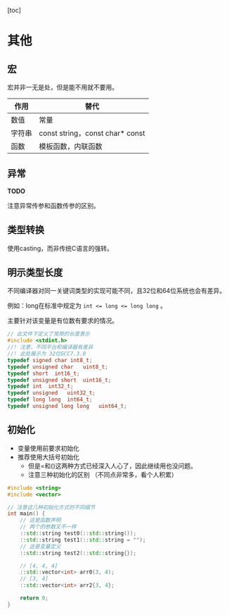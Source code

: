 [toc]

# 其他

## 宏

宏并非一无是处，但是能不用就不要用。

| 作用   | 替代                            |
| ------ | ------------------------------- |
| 数值   | 常量                            |
| 字符串 | const string，const char* const |
| 函数   | 模板函数，内联函数              |

## 异常

**TODO**

注意异常传参和函数传参的区别。

## 类型转换

使用casting，而非传统C语言的强转。

## 明示类型长度

不同编译器对同一关键词类型的实现可能不同，且32位和64位系统也会有差异。

例如：long在标准中规定为 `int <= long <= long long` 。

主要针对该变量是有位数有要求的情况。

```cpp
// 此文件下定义了常用的长度表示
#include <stdint.h>
//! 注意，不同平台和编译器有差异
//! 此处展示为 32位GCC7.3.0
typedef signed char int8_t;
typedef unsigned char   uint8_t;
typedef short  int16_t;
typedef unsigned short  uint16_t;
typedef int  int32_t;
typedef unsigned   uint32_t;
typedef long long  int64_t;
typedef unsigned long long   uint64_t;
```

## 初始化

- 变量使用前要求初始化
- 推荐使用大括号初始化
  - 但是=和()这两种方式已经深入人心了，因此继续用也没问题。
  - 注意三种初始化的区别 （不同点非常多，看个人积累）

```cpp
#include <string>
#include <vector>

// 注意这几种初始化方式的不同细节
int main() {
    // 这是函数声明
    // 两个的参数又不一样
    ::std::string test0(::std::string());
    ::std::string test1(::std::string = "");
    // 这是变量定义
    ::std::string test2(::std::string{});

    // [4, 4, 4]
    ::std::vector<int> arr0(3, 4);
    // [3, 4]
    ::std::vector<int> arr2{3, 4};

    return 0;
}
```

